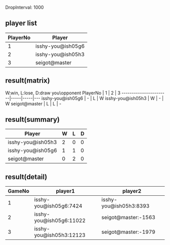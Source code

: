 DropInterval: 1000
## player list
PlayerNo  |  Player
----------|-------------------
1         |  isshy-you@ish05g6
2         |  isshy-you@ish05h3
3         |  seigot@master
## result(matrix)
W:win, L:lose, D:draw
you\opponent PlayerNo  |  1  |  2  |  3
-----------------------|-----|-----|---
isshy-you@ish05g6      |  -  |  L  |  W
isshy-you@ish05h3      |  W  |  -  |  W
seigot@master          |  L  |  L  |  -
## result(summary)
Player             |  W  |  L  |  D
-------------------|-----|-----|---
isshy-you@ish05h3  |  2  |  0  |  0
isshy-you@ish05g6  |  1  |  1  |  0
seigot@master      |  0  |  2  |  0
## result(detail)
GameNo  |  player1                  |  player2
--------|---------------------------|------------------------
1       |  isshy-you@ish05g6:7424   |  isshy-you@ish05h3:8393
2       |  isshy-you@ish05g6:11022  |  seigot@master:-1563
3       |  isshy-you@ish05h3:12123  |  seigot@master:-1979
